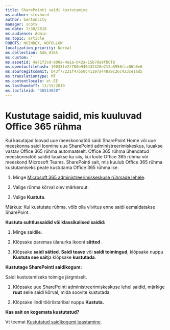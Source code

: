 ```yaml
---
title: SharePointi saidi kustutamine
ms.author: stevhord
author: bentoncity
manager: scotv
ms.date: 7/30/2018
ms.audience: Admin
ms.topic: article
ROBOTS: NOINDEX, NOFOLLOW
localization_priority: Normal
ms.collection: Adm_O365
ms.custom: ''
ms.assetid: 4a71f3cd-000a-4a1a-b42a-15b70a8fb6f8
ms.openlocfilehash: 19033fe2f700e940432428e212a5956fcc06b0e6
ms.sourcegitcommit: b43f77221f47b50c41197a448a9c26c423ce1ad5
ms.translationtype: MT
ms.contentlocale: et-EE
ms.lasthandoff: 11/15/2019
ms.locfileid: "36514020"
---
```

# <a name="delete-sites-that-belong-to-an-office-365-group"></a>Kustutage saidid, mis kuuluvad Office 365 rühma

Kui kasutajad loovad uue meeskonnatöö saidi SharePoint Home või uue meeskonna saidi loomine uue SharePointi administreerimiskeskus, luuakse vastav Office 365 rühma automaatselt. Office 365 rühma ühendatud meeskonnatöö saidid luuakse ka siis, kui loote Office 365 rühma või meeskond Microsoft Teams. SharePointi sait, mis kuulub Office 365 rühma kustutamiseks peate kustutama Office 365 rühma ise. 
  
1. Minge [Microsoft 365 administreerimiskeskuse rühmade lehele](https://portal.office.com/adminportal/home#/groups).
    
2. Valige rühma kõrval olev märkeruut.
    
3. Valige **Kustuta**.
    
Märkus: Kui kustutate rühma, võib olla viivitus enne saidi eemaldatakse SharePoint.
  
**Kustuta suhtlussaidid või klassikalised saidid:**

1. Minge saidile.
  
2. Klõpsake paremas ülanurka ikooni **sätted** . 
  
3. Klõpsake **saidi sätted**. **Saidi teave** või **saidi toimingud**, klõpsake nuppu **Kustuta see sait**ja klõpsake **kustutada**.
  
**Kustutage SharePointi saidikogum:**

Saidi kustutamiseks toimige järgmiselt.
  
1. Klõpsake uue SharePointi administreerimiskeskuse lehel saidid, märkige **ruut** selle saidi kõrval, mida soovite kustutada. 
    
2. Klõpsake lindi tööriistaribal nuppu **Kustuta.**
    
**Kas sait on kogemata kustutatud?**

Vt teemat [Kustutatud saidikogumi taastamine](https://go.microsoft.com/fwlink/?linkid=867660).
  

